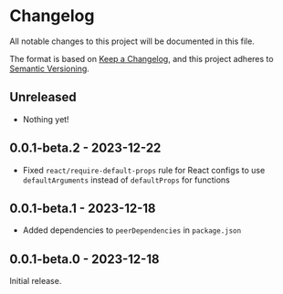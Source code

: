 # Changelog

All notable changes to this project will be documented in this file.

The format is based on [Keep a Changelog](https://keepachangelog.com/en/1.0.0/),
and this project adheres to [Semantic Versioning](https://semver.org/spec/v2.0.0.html).

## Unreleased

- Nothing yet!

## 0.0.1-beta.2 - 2023-12-22

- Fixed `react/require-default-props` rule for React configs to use `defaultArguments` instead of `defaultProps` for functions

## 0.0.1-beta.1 - 2023-12-18

- Added dependencies to `peerDependencies` in `package.json`

## 0.0.1-beta.0 - 2023-12-18

Initial release.
